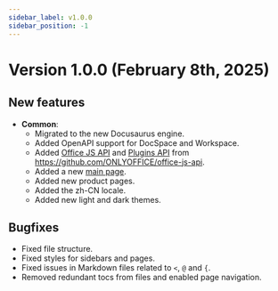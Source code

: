 ```yaml
---
sidebar_label: v1.0.0
sidebar_position: -1
---
```


# Version 1.0.0 (February 8th, 2025)

## New features

- **Common**:
  - Migrated to the new Docusaurus engine.
  - Added OpenAPI support for DocSpace and Workspace.
  - Added [Office JS API](../../docs/office-api/get-started/overview.md) and [Plugins API](../../docs/plugin-and-macros/interacting-with-editors/overview/overview.md) from https://github.com/ONLYOFFICE/office-js-api.
  - Added a new [main page](https://api.onlyoffice.com).
  - Added new product pages.
  - Added the zh-CN locale.
  - Added new light and dark themes.

## Bugfixes

- Fixed file structure.
- Fixed styles for sidebars and pages.
- Fixed issues in Markdown files related to `<`, `@` and `{`.
- Removed redundant tocs from files and enabled page navigation.
